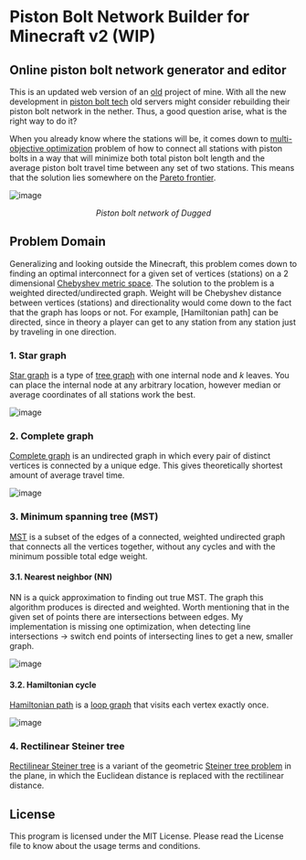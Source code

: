 # Piston Bolt Network Builder for Minecraft v2 (WIP)
## Online piston bolt network generator and editor

This is an updated web version of an [old](https://github.com/KK-mp4/Bolt-Routing-Problem) project of mine.
With all the new development in [piston bolt tech](https://youtube.com/playlist?list=PLI-RNUGw-AeRkX7MQm9ArljzVCuuSzg0y) old servers might consider rebuilding their piston bolt network in the nether. Thus, a good question arise, what is the right way to do it?

When you already know where the stations will be, it comes down to [multi-objective optimization](https://en.wikipedia.org/wiki/Multi-objective_optimization) problem of how to connect all stations with piston bolts in a way that will minimize both total piston bolt length and the average piston bolt travel time between any set of two stations. This means that the solution lies somewhere on the [Pareto frontier](https://en.wikipedia.org/wiki/Pareto_front).  

![image](https://github.com/KK-mp4/Bolt-Routing-Problem-V2/assets/103208695/5d4a6861-9685-4c5c-8779-b18b9354f728)
<p align="center">
<i>Piston bolt network of Dugged</i>
</p>

## Problem Domain
Generalizing and looking outside the Minecraft, this problem comes down to finding an optimal interconnect for a given set of vertices (stations) on a 2 dimensional [Chebyshev metric space](https://en.wikipedia.org/wiki/Chebyshev_distance).
The solution to the problem is a weighted directed/undirected graph. Weight will be Chebyshev distance between vertices (stations) and directionality would come down to the fact that the graph has loops or not. For example, [Hamiltonian path] can be directed, since in theory a player can get to any station from any station just by traveling in one direction.

### 1. Star graph
[Star graph](https://en.wikipedia.org/wiki/Star_(graph_theory)) is a type of [tree graph](https://en.wikipedia.org/wiki/Tree_(graph_theory)) with one internal node and *k* leaves. You can place the internal node at any arbitrary location, however median or average coordinates of all stations work the best.  

![image](https://github.com/KK-mp4/Bolt-Routing-Problem-V2/assets/103208695/cafd0504-bc32-4558-bc9f-946d1cac2b6a)

### 2. Complete graph
[Complete graph](https://en.wikipedia.org/wiki/Complete_graph) is an undirected graph in which every pair of distinct vertices is connected by a unique edge. This gives theoretically shortest amount of average travel time.  

![image](https://github.com/KK-mp4/Bolt-Routing-Problem-V2/assets/103208695/31c771ea-c46a-41f4-9afc-1cbe52295f86)

### 3. Minimum spanning tree (MST)
[MST](https://en.wikipedia.org/wiki/Minimum_spanning_tree) is a subset of the edges of a connected, weighted undirected graph that connects all the vertices together, without any cycles and with the minimum possible total edge weight.

#### 3.1. Nearest neighbor (NN)
NN is a quick approximation to finding out true MST. The graph this algorithm produces is directed and weighted. Worth mentioning that in the given set of points there are intersections between edges. My implementation is missing one optimization, when detecting line intersections -> switch end points of intersecting lines to get a new, smaller graph.  

![image](https://github.com/KK-mp4/Bolt-Routing-Problem-V2/assets/103208695/7d8c11a6-ff8f-439e-8619-a79cef192ecd)

#### 3.2. Hamiltonian cycle
[Hamiltonian path](https://en.wikipedia.org/wiki/Hamiltonian_path) is a [loop graph](https://en.wikipedia.org/wiki/Loop_(graph_theory)) that visits each vertex exactly once.  

![image](https://github.com/KK-mp4/Bolt-Routing-Problem-V2/assets/103208695/f10fad70-08cb-4e3d-bbe0-d6f361756683)

### 4. Rectilinear Steiner tree
[Rectilinear Steiner tree](https://en.wikipedia.org/wiki/Rectilinear_Steiner_tree) is a variant of the geometric [Steiner tree problem](https://en.wikipedia.org/wiki/Steiner_tree_problem) in the plane, in which the Euclidean distance is replaced with the rectilinear distance.

## License
This program is licensed under the MIT License. Please read the License file to know about the usage terms and conditions.
